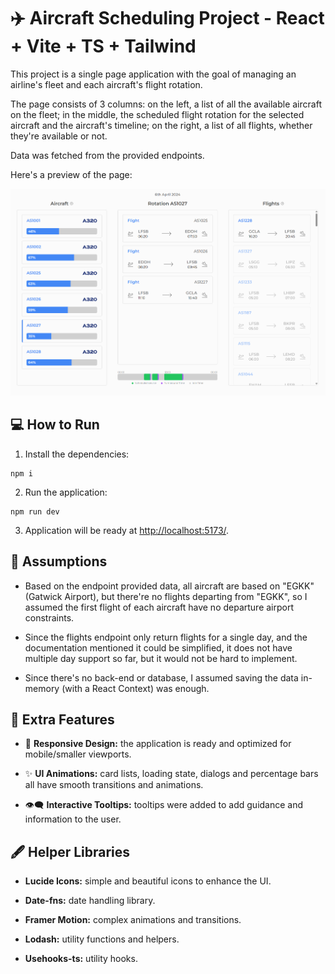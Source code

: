 # ✈️ Aircraft Scheduling Project - React + Vite + TS + Tailwind

This project is a single page application with the goal of managing an airline's fleet and each aircraft's flight rotation.

The page consists of 3 columns: on the left, a list of all the available aircraft on the fleet; in the middle, the scheduled flight rotation for the selected aircraft and the aircraft's timeline; on the right, a list of all flights, whether they're available or not.

Data was fetched from the provided endpoints.

Here's a preview of the page:

![Preview](./public/am-preview.png)

## 💻 How to Run

1. Install the dependencies:

```
npm i
```

2. Run the application:

```
npm run dev
```

3. Application will be ready at [http://localhost:5173/](http://localhost:5173/).

## 📜 Assumptions

- Based on the endpoint provided data, all aircraft are based on "EGKK" (Gatwick Airport), but there're no flights departing from "EGKK", so I assumed the first flight of each aircraft have no departure airport constraints.

- Since the flights endpoint only return flights for a single day, and the documentation mentioned it could be simplified, it does not have multiple day support so far, but it would not be hard to implement.

- Since there's no back-end or database, I assumed saving the data in-memory (with a React Context) was enough.

## 🌟 Extra Features

- 📱 **Responsive Design:** the application is ready and optimized for mobile/smaller viewports.

- ✨ **UI Animations:** card lists, loading state, dialogs and percentage bars all have smooth transitions and animations.

- 👁️‍🗨️ **Interactive Tooltips:** tooltips were added to add guidance and information to the user.

## 🖋️ Helper Libraries

- **Lucide Icons:** simple and beautiful icons to enhance the UI.

- **Date-fns:** date handling library.

- **Framer Motion:** complex animations and transitions.

- **Lodash:** utility functions and helpers.

- **Usehooks-ts:** utility hooks.
